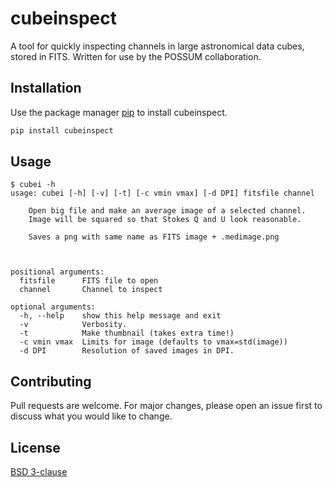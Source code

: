 # cubeinspect

A tool for quickly inspecting channels in large astronomical data cubes, stored in FITS. Written for use by the POSSUM collaboration.


## Installation

Use the package manager [pip](https://pypi.org/) to install cubeinspect.

```bash
pip install cubeinspect
```

## Usage

```
$ cubei -h
usage: cubei [-h] [-v] [-t] [-c vmin vmax] [-d DPI] fitsfile channel

    Open big file and make an average image of a selected channel.
    Image will be squared so that Stokes Q and U look reasonable.

    Saves a png with same name as FITS image + .medimage.png



positional arguments:
  fitsfile      FITS file to open
  channel       Channel to inspect

optional arguments:
  -h, --help    show this help message and exit
  -v            Verbosity.
  -t            Make thumbnail (takes extra time!)
  -c vmin vmax  Limits for image (defaults to vmax=std(image))
  -d DPI        Resolution of saved images in DPI.
```

## Contributing
Pull requests are welcome. For major changes, please open an issue first to discuss what you would like to change.

## License
[BSD 3-clause](https://choosealicense.com/licenses/bsd-3-clause/)